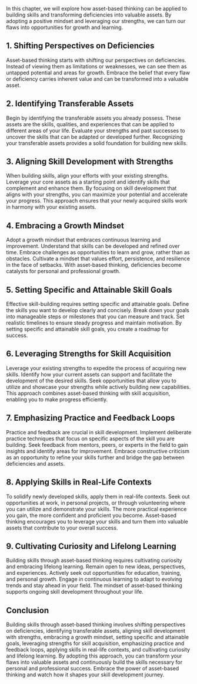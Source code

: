 
In this chapter, we will explore how asset-based thinking can be applied to building skills and transforming deficiencies into valuable assets. By adopting a positive mindset and leveraging our strengths, we can turn our flaws into opportunities for growth and learning.

**1. Shifting Perspectives on Deficiencies**
--------------------------------------------

Asset-based thinking starts with shifting our perspectives on deficiencies. Instead of viewing them as limitations or weaknesses, we can see them as untapped potential and areas for growth. Embrace the belief that every flaw or deficiency carries inherent value and can be transformed into a valuable asset.

**2. Identifying Transferable Assets**
--------------------------------------

Begin by identifying the transferable assets you already possess. These assets are the skills, qualities, and experiences that can be applied to different areas of your life. Evaluate your strengths and past successes to uncover the skills that can be adapted or developed further. Recognizing your transferable assets provides a solid foundation for building new skills.

**3. Aligning Skill Development with Strengths**
------------------------------------------------

When building skills, align your efforts with your existing strengths. Leverage your core assets as a starting point and identify skills that complement and enhance them. By focusing on skill development that aligns with your strengths, you can maximize your potential and accelerate your progress. This approach ensures that your newly acquired skills work in harmony with your existing assets.

**4. Embracing a Growth Mindset**
---------------------------------

Adopt a growth mindset that embraces continuous learning and improvement. Understand that skills can be developed and refined over time. Embrace challenges as opportunities to learn and grow, rather than as obstacles. Cultivate a mindset that values effort, persistence, and resilience in the face of setbacks. With asset-based thinking, deficiencies become catalysts for personal and professional growth.

**5. Setting Specific and Attainable Skill Goals**
--------------------------------------------------

Effective skill-building requires setting specific and attainable goals. Define the skills you want to develop clearly and concisely. Break down your goals into manageable steps or milestones that you can measure and track. Set realistic timelines to ensure steady progress and maintain motivation. By setting specific and attainable skill goals, you create a roadmap for success.

**6. Leveraging Strengths for Skill Acquisition**
-------------------------------------------------

Leverage your existing strengths to expedite the process of acquiring new skills. Identify how your current assets can support and facilitate the development of the desired skills. Seek opportunities that allow you to utilize and showcase your strengths while actively building new capabilities. This approach combines asset-based thinking with skill acquisition, enabling you to make progress efficiently.

**7. Emphasizing Practice and Feedback Loops**
----------------------------------------------

Practice and feedback are crucial in skill development. Implement deliberate practice techniques that focus on specific aspects of the skill you are building. Seek feedback from mentors, peers, or experts in the field to gain insights and identify areas for improvement. Embrace constructive criticism as an opportunity to refine your skills further and bridge the gap between deficiencies and assets.

**8. Applying Skills in Real-Life Contexts**
--------------------------------------------

To solidify newly developed skills, apply them in real-life contexts. Seek out opportunities at work, in personal projects, or through volunteering where you can utilize and demonstrate your skills. The more practical experience you gain, the more confident and proficient you become. Asset-based thinking encourages you to leverage your skills and turn them into valuable assets that contribute to your overall success.

**9. Cultivating Curiosity and Lifelong Learning**
--------------------------------------------------

Building skills through asset-based thinking requires cultivating curiosity and embracing lifelong learning. Remain open to new ideas, perspectives, and experiences. Actively seek out opportunities for education, training, and personal growth. Engage in continuous learning to adapt to evolving trends and stay ahead in your field. The mindset of asset-based thinking supports ongoing skill development throughout your life.

**Conclusion**
--------------

Building skills through asset-based thinking involves shifting perspectives on deficiencies, identifying transferable assets, aligning skill development with strengths, embracing a growth mindset, setting specific and attainable goals, leveraging strengths for skill acquisition, emphasizing practice and feedback loops, applying skills in real-life contexts, and cultivating curiosity and lifelong learning. By adopting this approach, you can transform your flaws into valuable assets and continuously build the skills necessary for personal and professional success. Embrace the power of asset-based thinking and watch how it shapes your skill development journey.
